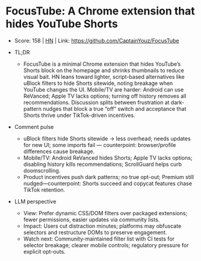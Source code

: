 # FocusTube: A Chrome extension that hides YouTube Shorts

- Score: 158 | [HN](https://news.ycombinator.com/item?id=45687227) | Link: https://github.com/CaptainYouz/FocusTube

- TL;DR
  - FocusTube is a minimal Chrome extension that hides YouTube’s Shorts block on the homepage and shrinks thumbnails to reduce visual bait. HN leans toward lighter, script-based alternatives like uBlock filters to hide Shorts sitewide, noting breakage when YouTube changes the UI. Mobile/TV are harder: Android can use ReVanced; Apple TV lacks options; turning off history removes all recommendations. Discussion splits between frustration at dark-pattern nudges that block a true “off” switch and acceptance that Shorts thrive under TikTok-driven incentives.

- Comment pulse
  - uBlock filters hide Shorts sitewide → less overhead; needs updates for new UI; some imports fail — counterpoint: browser/profile differences cause breakage.
  - Mobile/TV: Android ReVanced hides Shorts; Apple TV lacks options; disabling history kills recommendations; ScrollGuard helps curb doomscrolling.
  - Product incentives push dark patterns; no true opt-out; Premium still nudged—counterpoint: Shorts succeed and copycat features chase TikTok retention.

- LLM perspective
  - View: Prefer dynamic CSS/DOM filters over packaged extensions; fewer permissions, easier updates via community lists.
  - Impact: Users cut distraction minutes; platforms may obfuscate selectors and restructure DOMs to preserve engagement.
  - Watch next: Community-maintained filter list with CI tests for selector breakage; clearer mobile controls; regulatory pressure for explicit opt-outs.
